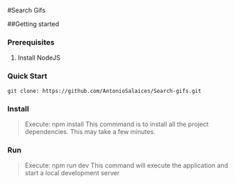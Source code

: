 #Search Gifs

##Getting started

### Prerequisites
1. Install NodeJS 

### Quick Start

    git clone: https://github.com/AntonioSalaices/Search-gifs.git

### Install

> Execute: npm install
> This commmand is to install all the project dependencies. This may take a few minutes.

### Run
> Execute: npm run dev
> This command will execute the application and start a local development server


